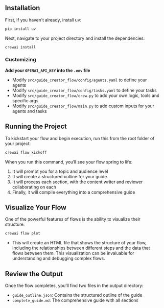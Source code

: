 ## Installation
First, if you haven't already, install uv:

```bash
pip install uv
```

Next, navigate to your project directory and install the dependencies:
```bash
crewai install
```

### Customizing
**Add your `OPENAI_API_KEY` into the `.env` file**
- Modify `src/guide_creator_flow/config/agents.yaml` to define your agents
- Modify `src/guide_creator_flow/config/tasks.yaml` to define your tasks
- Modify `src/guide_creator_flow/crew.py` to add your own logic, tools and specific args
- Modify `src/guide_creator_flow/main.py` to add custom inputs for your agents and tasks

## Running the Project
To kickstart your flow and begin execution, run this from the root folder of your project:
```bash
crewai flow kickoff
```

When you run this command, you’ll see your flow spring to life:
1. It will prompt you for a topic and audience level
2. It will create a structured outline for your guide
3. It will process each section, with the content writer and reviewer collaborating on each
4. Finally, it will compile everything into a comprehensive guide

## Visualize Your Flow
One of the powerful features of flows is the ability to visualize their structure:
```bash
crewai flow plot
```
- This will create an HTML file that shows the structure of your flow, including the relationships between different steps and the data that flows between them. This visualization can be invaluable for understanding and debugging complex flows.

## Review the Output
Once the flow completes, you’ll find two files in the output directory:
- `guide_outline.json`: Contains the structured outline of the guide
- `complete_guide.md`: The comprehensive guide with all sections